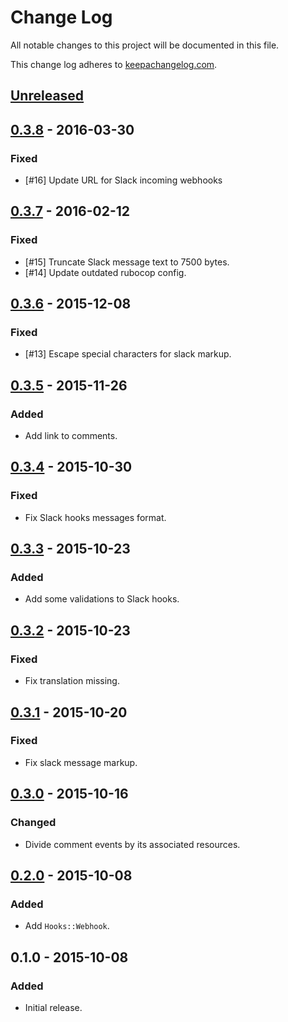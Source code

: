 # Change Log

All notable changes to this project will be documented in this file.

This change log adheres to [keepachangelog.com](http://keepachangelog.com).

## [Unreleased]

## [0.3.8] - 2016-03-30
### Fixed
- [#16] Update URL for Slack incoming webhooks

## [0.3.7] - 2016-02-12
### Fixed
- [#15] Truncate Slack message text to 7500 bytes.
- [#14] Update outdated rubocop config.

## [0.3.6] - 2015-12-08
### Fixed
- [#13] Escape special characters for slack markup.

## [0.3.5] - 2015-11-26
### Added
- Add link to comments.

## [0.3.4] - 2015-10-30
### Fixed
- Fix Slack hooks messages format.

## [0.3.3] - 2015-10-23
### Added
- Add some validations to Slack hooks.

## [0.3.2] - 2015-10-23
### Fixed
- Fix translation missing.

## [0.3.1] - 2015-10-20
### Fixed
- Fix slack message markup.

## [0.3.0] - 2015-10-16
### Changed
- Divide comment events by its associated resources.

## [0.2.0] - 2015-10-08
### Added
- Add `Hooks::Webhook`.

## 0.1.0 - 2015-10-08
### Added
- Initial release.

[Unreleased]: https://github.com/yuku-t/textcomplete/compare/v0.3.8...HEAD
[0.3.8]: https://github.com/yuku-t/textcomplete/compare/v0.3.7...v0.3.8
[0.3.7]: https://github.com/yuku-t/textcomplete/compare/v0.3.6...v0.3.7
[0.3.6]: https://github.com/yuku-t/textcomplete/compare/v0.3.5...v0.3.6
[0.3.5]: https://github.com/yuku-t/textcomplete/compare/v0.3.4...v0.3.5
[0.3.4]: https://github.com/yuku-t/textcomplete/compare/v0.3.3...v0.3.4
[0.3.3]: https://github.com/yuku-t/textcomplete/compare/v0.3.2...v0.3.3
[0.3.2]: https://github.com/yuku-t/textcomplete/compare/v0.3.1...v0.3.2
[0.3.1]: https://github.com/yuku-t/textcomplete/compare/v0.3.0...v0.3.1
[0.3.0]: https://github.com/yuku-t/textcomplete/compare/v0.2.0...v0.3.0
[0.2.0]: https://github.com/yuku-t/textcomplete/compare/v0.1.0...v0.2.0
